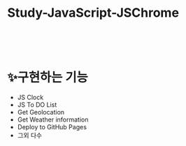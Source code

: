 # Study-JavaScript-JSChrome
<br><br><br>
# ✨구현하는 기능

- JS Clock
- JS To DO List
- Get Geolocation
- Get Weather information
- Deploy to GitHub Pages
- 그외 다수
